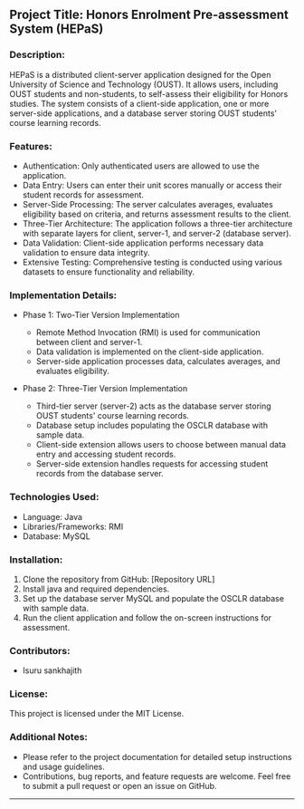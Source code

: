 
## Project Title: Honors Enrolment Pre-assessment System (HEPaS)

### Description:
HEPaS is a distributed client-server application designed for the Open University of Science and Technology (OUST). It allows users, including OUST students and non-students, to self-assess their eligibility for Honors studies. The system consists of a client-side application, one or more server-side applications, and a database server storing OUST students' course learning records.

### Features:
- Authentication: Only authenticated users are allowed to use the application.
- Data Entry: Users can enter their unit scores manually or access their student records for assessment.
- Server-Side Processing: The server calculates averages, evaluates eligibility based on criteria, and returns assessment results to the client.
- Three-Tier Architecture: The application follows a three-tier architecture with separate layers for client, server-1, and server-2 (database server).
- Data Validation: Client-side application performs necessary data validation to ensure data integrity.
- Extensive Testing: Comprehensive testing is conducted using various datasets to ensure functionality and reliability.

### Implementation Details:
- Phase 1: Two-Tier Version Implementation
  - Remote Method Invocation (RMI) is used for communication between client and server-1.
  - Data validation is implemented on the client-side application.
  - Server-side application processes data, calculates averages, and evaluates eligibility.
  
- Phase 2: Three-Tier Version Implementation
  - Third-tier server (server-2) acts as the database server storing OUST students' course learning records.
  - Database setup includes populating the OSCLR database with sample data.
  - Client-side extension allows users to choose between manual data entry and accessing student records.
  - Server-side extension handles requests for accessing student records from the database server.

### Technologies Used:
- Language: Java
- Libraries/Frameworks: RMI
- Database: MySQL

### Installation:
1. Clone the repository from GitHub: [Repository URL]
2. Install java  and required dependencies.
3. Set up the database server MySQL and populate the OSCLR database with sample data.
4. Run the client application and follow the on-screen instructions for assessment.

### Contributors:
- Isuru sankhajith 

### License:
This project is licensed under the MIT License.

### Additional Notes:
- Please refer to the project documentation for detailed setup instructions and usage guidelines.
- Contributions, bug reports, and feature requests are welcome. Feel free to submit a pull request or open an issue on GitHub.

---


